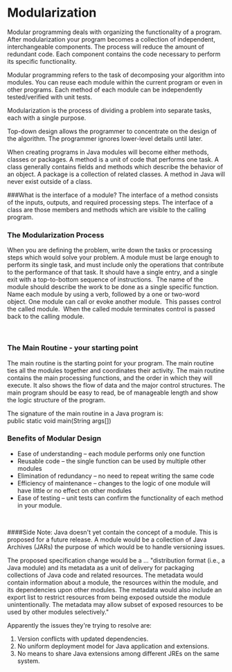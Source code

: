 # Modularization

Modular programming deals with organizing the functionality of a program. After modularization your program becomes a collection of independent, interchangeable components. The process will reduce the amount of redundant code. Each component contains the code necessary to perform its specific functionality. 

Modular programming refers to the task of decomposing your algorithm into modules. You can reuse each module within the current program or even in other programs. Each method of each module can be independently tested/verified with unit tests.


Modularization is the process of dividing a problem into separate tasks, each with a single purpose.

Top-down design allows the programmer to concentrate on the  design of the algorithm. The programmer ignores lower-level details until later.

When creating programs in Java modules will become either methods, classes or packages. A method is a unit of code that performs one task. A class generally contains fields and methods which describe the behavior of an object. A package is a collection of related classes. A method in Java will never exist outside of a class.

###What is the interface of a module?
The interface of a method consists of the inputs, outputs, and required processing steps. The interface of a class are those members and methods which are visible to the calling program.

<h3>The Modularization Process</h3>
<p>When you are defining the problem, write down the tasks or processing steps which would solve your problem. A module must be large enough to perform its single task, and must include only the operations that contribute to the performance of that task.&nbsp;It should have a single entry, and a single exit with a top-to-bottom sequence of instructions. &nbsp;The name of the module should describe the work to be done as a single specific function.&nbsp; Name each module by using a verb, followed by a one or two-word object.&nbsp;One module can call or evoke another module.&nbsp; This passes control the called module.&nbsp; When the called module terminates control is passed back to the calling module.</p>
<p>&nbsp;</p>
<h3>The Main Routine - your starting point</h3>
<p>The main routine is the starting point for your program. The main routine ties all the modules together and coordinates their activity. The main routine contains the main processing functions, and the order in which they will execute. It also shows the flow of data and the major control structures. The main program should be easy to read, be of manageable length and show the logic structure of the program.</p>

The signature of the main routine in a Java program is:<br/>
    public static void main(String args[])


<h3>Benefits of Modular Design</h3>
<ul>
<li>Ease of understanding &ndash; each module performs only one function</li>
<li>Reusable code &ndash; the single function can be used by multiple other modules</li>
<li>Elimination of redundancy &ndash; no need to repeat writing the same code</li>
<li>Efficiency of maintenance &ndash; changes to the logic of one module will have little or no effect on other modules</li>
<li>Ease of testing &ndash; unit tests can confirm the functionality of each method in your module.
</ul>
<p>&nbsp;</p>

####Side Note:
Java doesn't yet contain the concept of a module. This is proposed for a future release. A module would be a collection of Java Archives (JARs) the purpose of which would be to handle versioning issues.

The proposed specification change would be a ... "distribution format (i.e., a Java module) and its metadata as a unit of delivery for packaging collections of Java code and related resources. The metadata would contain information about a module, the resources within the module, and its dependencies upon other modules. The metadata would also include an export list to restrict resources from being exposed outside the module unintentionally. The metadata may allow subset of exposed resources to be used by other modules selectively."

Apparently the issues they're trying to resolve are:
1. Version conflicts with updated dependencies.
2. No uniform deployment model for Java application and extensions. 
3. No means to share Java extensions among different JREs on the same system. 